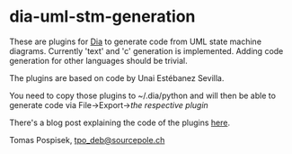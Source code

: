 dia-uml-stm-generation
======================

These are plugins for [Dia](http://dia-installer.de/)
to generate code from UML state machine diagrams. Currently
'text' and 'c' generation is implemented. Adding code
generation for other languages should be trivial.

The plugins are based on code by Unai Estébanez Sevilla.

You need to copy those plugins to ~/.dia/python and will
then be able to generate code via
File->Export->*the respective plugin*

There's a blog post explaining the code of the plugins
[here](http://sourcepole.ch/2012/6/7/generating-state-machines-with-dia).

Tomas Pospisek, <tpo_deb@sourcepole.ch>
